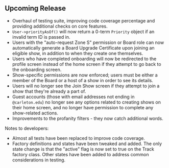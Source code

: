 ## Upcoming Release

- Overhaul of testing suite, improving code coverage percentage and providing additional checks on core features.
- `User->priorityAsOf()` will now return a 0-term `Priority` object if an invalid term ID is passed in.
- Users with the "auto-request Zone S" permission or Board role can now automatically generate a Board Upgrade Certificate upon joining an eligible show, in addition to when they create one themselves.
- Users who have completed onboarding will now be redirected to the profile screen instead of the home screen if they attempt to go back to the onboarding screen.
- Show-specific permissions are now enforced; users must be either a member of the Board or a host of a show in order to see its details.
- Users will no longer see the Join Show screen if they attempt to join a show that they're already a part of.
- Guest accounts (those with email addresses not ending in `@carleton.edu`) no longer see any options related to creating shows on their home screen, and no longer have permission to complete any show-related actions.
- Improvements to the profanity filters - they now catch additional words.

Notes to developers:

- Almost all tests have been replaced to improve code coverage.
- Factory definitions and states have been tweaked and added. The only state change is that the "active" flag is now set to true on the Track factory class. Other states have been added to address common considerations in testing.
